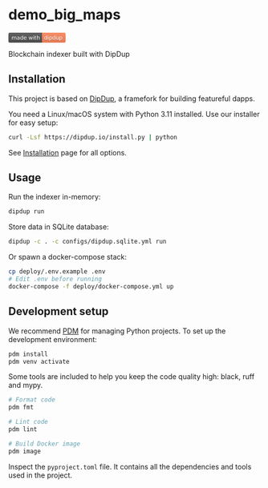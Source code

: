 # demo_big_maps

<a href="https://dipdup.io"><svg xmlns="http://www.w3.org/2000/svg" xmlns:xlink="http://www.w3.org/1999/xlink" width="114" height="20" role="img" aria-label="made with: dipdup"><script xmlns=""/><script xmlns=""/><title>made with: dipdup</title><linearGradient id="s" x2="0" y2="100%"><stop offset="0" stop-color="#bbb" stop-opacity=".1"/><stop offset="1" stop-opacity=".1"/></linearGradient><clipPath id="r"><rect width="114" height="20" rx="3" fill="#fff"/></clipPath><g clip-path="url(#r)"><rect width="67" height="20" fill="#555"/><rect x="67" width="47" height="20" fill="#ff885e"/><rect width="114" height="20" fill="url(#s)"/></g><g fill="#fff" text-anchor="middle" font-family="Verdana,Geneva,DejaVu Sans,sans-serif" text-rendering="geometricPrecision" font-size="110"><text aria-hidden="true" x="345" y="150" fill="#010101" fill-opacity=".3" transform="scale(.1)" textLength="570">made with</text><text x="345" y="140" transform="scale(.1)" fill="#fff" textLength="570">made with</text><text aria-hidden="true" x="895" y="150" fill="#010101" fill-opacity=".3" transform="scale(.1)" textLength="370">dipdup</text><text x="895" y="140" transform="scale(.1)" fill="#fff" textLength="370">dipdup</text></g></svg></a>

Blockchain indexer built with DipDup

## Installation

This project is based on [DipDup](https://dipdup.io), a framefork for building featureful dapps.

You need a Linux/macOS system with Python 3.11 installed. Use our installer for easy setup:

```bash
curl -Lsf https://dipdup.io/install.py | python
```

See [Installation](https://docs.dipdup.net/installation) page for all options.

## Usage

Run the indexer in-memory:

```bash
dipdup run
```

Store data in SQLite database:

```bash
dipdup -c . -c configs/dipdup.sqlite.yml run
```

Or spawn a docker-compose stack:

```bash
cp deploy/.env.example .env
# Edit .env before running
docker-compose -f deploy/docker-compose.yml up
```

## Development setup

We recommend [PDM](https://pdm.fming.dev/latest/) for managing Python projects. To set up the development environment:

```bash
pdm install
pdm venv activate
```

Some tools are included to help you keep the code quality high: black, ruff and mypy.

```bash
# Format code
pdm fmt

# Lint code
pdm lint

# Build Docker image
pdm image
```

Inspect the `pyproject.toml` file. It contains all the dependencies and tools used in the project.